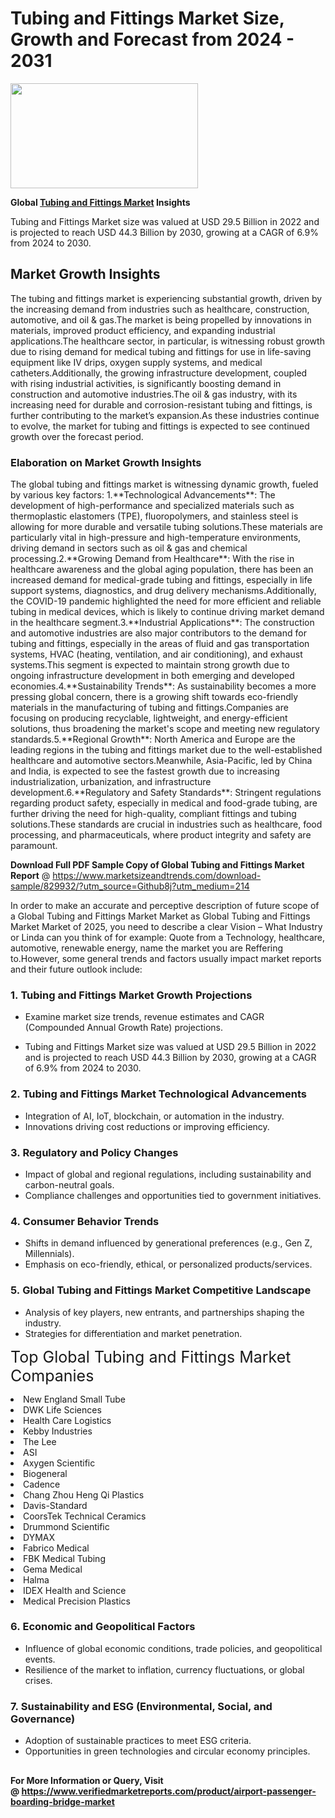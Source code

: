 <H1>Tubing and Fittings Market Size, Growth and Forecast from 2024 - 2031</H1><img class="aligncenter size-medium wp-image-584254" src="https://thirdeyenews.in/wp-content/uploads/2024/09/Global-Market-Research-300x168.jpeg" alt="" width="300" height="168" /><p><strong>Global&nbsp;<a href="https://www.marketsizeandtrends.com/download-sample/829932/?utm_source=Github8j?utm_medium=214">Tubing and Fittings Market</a> Insights</strong></p><p>Tubing and Fittings Market size was valued at USD 29.5 Billion in 2022 and is projected to reach USD 44.3 Billion by 2030, growing at a CAGR of 6.9% from 2024 to 2030.</p><p><h2>Market Growth Insights</h2> The tubing and fittings market is experiencing substantial growth, driven by the increasing demand from industries such as healthcare, construction, automotive, and oil & gas.The market is being propelled by innovations in materials, improved product efficiency, and expanding industrial applications.The healthcare sector, in particular, is witnessing robust growth due to rising demand for medical tubing and fittings for use in life-saving equipment like IV drips, oxygen supply systems, and medical catheters.Additionally, the growing infrastructure development, coupled with rising industrial activities, is significantly boosting demand in construction and automotive industries.The oil & gas industry, with its increasing need for durable and corrosion-resistant tubing and fittings, is further contributing to the market’s expansion.As these industries continue to evolve, the market for tubing and fittings is expected to see continued growth over the forecast period. <h3>Elaboration on Market Growth Insights</h3> The global tubing and fittings market is witnessing dynamic growth, fueled by various key factors: 1.**Technological Advancements**: The development of high-performance and specialized materials such as thermoplastic elastomers (TPE), fluoropolymers, and stainless steel is allowing for more durable and versatile tubing solutions.These materials are particularly vital in high-pressure and high-temperature environments, driving demand in sectors such as oil & gas and chemical processing.2.**Growing Demand from Healthcare**: With the rise in healthcare awareness and the global aging population, there has been an increased demand for medical-grade tubing and fittings, especially in life support systems, diagnostics, and drug delivery mechanisms.Additionally, the COVID-19 pandemic highlighted the need for more efficient and reliable tubing in medical devices, which is likely to continue driving market demand in the healthcare segment.3.**Industrial Applications**: The construction and automotive industries are also major contributors to the demand for tubing and fittings, especially in the areas of fluid and gas transportation systems, HVAC (heating, ventilation, and air conditioning), and exhaust systems.This segment is expected to maintain strong growth due to ongoing infrastructure development in both emerging and developed economies.4.**Sustainability Trends**: As sustainability becomes a more pressing global concern, there is a growing shift towards eco-friendly materials in the manufacturing of tubing and fittings.Companies are focusing on producing recyclable, lightweight, and energy-efficient solutions, thus broadening the market's scope and meeting new regulatory standards.5.**Regional Growth**: North America and Europe are the leading regions in the tubing and fittings market due to the well-established healthcare and automotive sectors.Meanwhile, Asia-Pacific, led by China and India, is expected to see the fastest growth due to increasing industrialization, urbanization, and infrastructure development.6.**Regulatory and Safety Standards**: Stringent regulations regarding product safety, especially in medical and food-grade tubing, are further driving the need for high-quality, compliant fittings and tubing solutions.These standards are crucial in industries such as healthcare, food processing, and pharmaceuticals, where product integrity and safety are paramount.</p><p><span class=""><strong>Download Full PDF Sample Copy of Global Tubing and Fittings Market Report</strong> @ <a href="https://www.marketsizeandtrends.com/download-sample/829932/?utm_source=Github8j?utm_medium=214" target="_blank">https://www.marketsizeandtrends.com/download-sample/829932/?utm_source=Github8j?utm_medium=214</a></span></p><p>In order to make an accurate and perceptive description of future scope of a Global&nbsp;Tubing and Fittings Market Market as Global&nbsp;Tubing and Fittings Market Market of 2025, you need to describe a clear Vision &ndash; What Industry or Linda can you think of for example: Quote from a Technology, healthcare, automotive, renewable energy, name the market you are Reffering to.However, some general trends and factors usually impact market reports and their future outlook include:</p><h3>1.&nbsp;<strong>Tubing and Fittings Market Growth Projections</strong></h3><ul><li>Examine market size trends, revenue estimates and CAGR (Compounded Annual Growth Rate) projections.</li><li><p>Tubing and Fittings Market size was valued at USD 29.5 Billion in 2022 and is projected to reach USD 44.3 Billion by 2030, growing at a CAGR of 6.9% from 2024 to 2030.</p></li></ul><h3>2.&nbsp;<strong>Tubing and Fittings Market Technological Advancements</strong></h3><ul><li>Integration of AI, IoT, blockchain, or automation in the industry.</li><li>Innovations driving cost reductions or improving efficiency.</li></ul><h3>3.&nbsp;<strong>Regulatory and Policy Changes</strong></h3><ul><li>Impact of global and regional regulations, including sustainability and carbon-neutral goals.</li><li>Compliance challenges and opportunities tied to government initiatives.</li></ul><h3>4.&nbsp;<strong>Consumer Behavior Trends</strong></h3><ul><li>Shifts in demand influenced by generational preferences (e.g., Gen Z, Millennials).</li><li>Emphasis on eco-friendly, ethical, or personalized products/services.</li></ul><h3>5.&nbsp;<strong>Global Tubing and Fittings Market Competitive Landscape</strong></h3><ul><li>Analysis of key players, new entrants, and partnerships shaping the industry.</li><li>Strategies for differentiation and market penetration.</li></ul><p data-pm-slice="1 1 []"><span style="color: inherit; font-family: inherit; font-size: 25px;">Top Global Tubing and Fittings Market Companies</span></p><div class="" data-test-id=""><p><li>New England Small Tube</li><li> DWK Life Sciences</li><li> Health Care Logistics</li><li> Kebby Industries</li><li> The Lee</li><li> ASI</li><li> Axygen Scientific</li><li> Biogeneral</li><li> Cadence</li><li> Chang Zhou Heng Qi Plastics</li><li> Davis-Standard</li><li> CoorsTek Technical Ceramics</li><li> Drummond Scientific</li><li> DYMAX</li><li> Fabrico Medical</li><li> FBK Medical Tubing</li><li> Gema Medical</li><li> Halma</li><li> IDEX Health and Science</li><li> Medical Precision Plastics</li></p></div><h3>6.&nbsp;<strong>Economic and Geopolitical Factors</strong></h3><ul><li>Influence of global economic conditions, trade policies, and geopolitical events.</li><li>Resilience of the market to inflation, currency fluctuations, or global crises.</li></ul><h3>7.&nbsp;<strong>Sustainability and ESG (Environmental, Social, and Governance)</strong></h3><ul><li>Adoption of sustainable practices to meet ESG criteria.</li><li>Opportunities in green technologies and circular economy principles.</li></ul><h2><strong style="font-size: 14px;">For More Information or Query, Visit @&nbsp;</strong><a style="background-color: #ffffff; font-size: 14px;" href="https://www.marketsizeandtrends.com/report/tubing-and-fittings-market/" target="_blank">https://www.verifiedmarketreports.com/product/airport-passenger-boarding-bridge-market</a></h2>